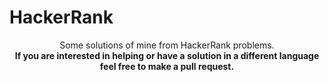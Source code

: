 # HackerRank
<p align="center">
  Some solutions of mine from HackerRank problems.<br>
  <b>If you are interested in helping or have a solution in a different language feel free to make a pull request.</b>

</p>

